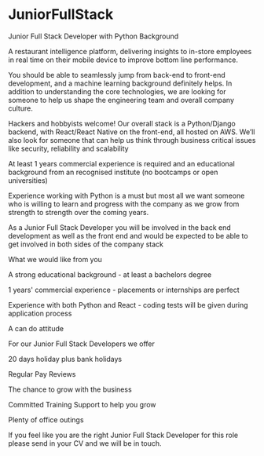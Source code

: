 # JuniorFullStack
Junior Full Stack Developer with Python Background

A restaurant intelligence platform, delivering insights to in-store employees in real time on their mobile device to improve bottom line performance.

 

You should be able to seamlessly jump from back-end to front-end development, and a machine learning background definitely helps. In addition to understanding the core technologies, we are looking for someone to help us shape the engineering team and overall company culture.

Hackers and hobbyists welcome! Our overall stack is a Python/Django backend, with React/React Native on the front-end, all hosted on AWS. We’ll also look for someone that can help us think through business critical issues like security, reliability and scalability

At least 1 years commercial experience is required and an educational background from an recognised institute (no bootcamps or open universities)

Experience working with Python is a must but most all we want someone who is willing to learn and progress with the company as we grow from strength to strength over the coming years.

As a Junior Full Stack Developer you will be involved in the back end development as well as the front end and would be expected to be able to get involved in both sides of the company stack 

What we would like from you

A strong educational background - at least a bachelors degree 

1 years' commercial experience - placements or internships are perfect

Experience with both Python and React - coding tests will be given during application process

A can do attitude 

 

For our Junior Full Stack Developers we offer

20 days holiday plus bank holidays

Regular Pay Reviews

The chance to grow with the business 

Committed Training Support to help you grow

Plenty of office outings

 

If you feel like you are the right Junior Full Stack Developer for this role please send in your CV and we will be in touch.
